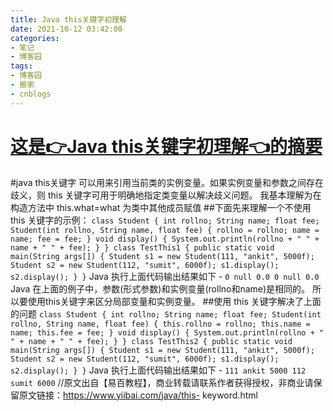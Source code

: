 ```yaml
---
title: Java this关键字初理解
date: 2021-10-12 03:42:00
categories:
- 笔记
- 博客园
tags:
- 博客园
- 搬家
- cnblogs
---
```

# [这是👉Java this关键字初理解👈的摘要](../../../../2021/10/12/cnblog_15397148/)
<!--more-->
#java this关键字 可以用来引用当前类的实例变量。如果实例变量和参数之间存在歧义，则 this 关键字可用于明确地指定类变量以解决歧义问题。
我基本理解为在构造方法中 this.what=what 为类中其他成员赋值 ##下面先来理解一个不使用 this 关键字的示例： ``` class
Student { int rollno; String name; float fee; Student(int rollno, String name,
float fee) { rollno = rollno; name = name; fee = fee; } void display() {
System.out.println(rollno + " " + name + " " + fee); } } class TestThis1 {
public static void main(String args[]) { Student s1 = new Student(111,
"ankit", 5000f); Student s2 = new Student(112, "sumit", 6000f); s1.display();
s2.display(); } } ``` Java 执行上面代码输出结果如下 - ``` 0 null 0.0 0 null 0.0 ``` Java
在上面的例子中，参数(形式参数)和实例变量(rollno和name)是相同的。 所以要使用this关键字来区分局部变量和实例变量。 ##使用 this
关键字解决了上面的问题 ``` class Student { int rollno; String name; float fee;
Student(int rollno, String name, float fee) { this.rollno = rollno; this.name
= name; this.fee = fee; } void display() { System.out.println(rollno + " " +
name + " " + fee); } } class TestThis2 { public static void main(String
args[]) { Student s1 = new Student(111, "ankit", 5000f); Student s2 = new
Student(112, "sumit", 6000f); s1.display(); s2.display(); } } ``` Java
执行上面代码输出结果如下 - ``` 111 ankit 5000 112 sumit 6000 ```
//原文出自【易百教程】，商业转载请联系作者获得授权，非商业请保留原文链接：https://www.yiibai.com/java/this-
keyword.html


